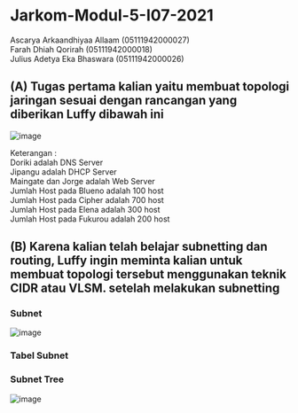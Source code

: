 # Jarkom-Modul-5-I07-2021

Ascarya Arkaandhiyaa Allaam (05111942000027)\
Farah Dhiah Qorirah (05111942000018)\
Julius Adetya Eka Bhaswara (05111942000026)

## (A) Tugas pertama kalian yaitu membuat topologi jaringan sesuai dengan rancangan yang diberikan Luffy dibawah ini

![image](https://user-images.githubusercontent.com/77782259/145575814-f089ae9d-b104-4f81-b3c6-706245711bb1.png)

Keterangan :\
    Doriki adalah DNS Server\
		Jipangu adalah DHCP Server\
		Maingate dan Jorge adalah Web Server\
		Jumlah Host pada Blueno adalah 100 host\
		Jumlah Host pada Cipher adalah 700 host\
		Jumlah Host pada Elena adalah 300 host\
		Jumlah Host pada Fukurou adalah 200 host
    
## (B) Karena kalian telah belajar subnetting dan routing, Luffy ingin meminta kalian untuk membuat topologi tersebut menggunakan teknik CIDR atau VLSM. setelah melakukan subnetting

### Subnet

![image](https://user-images.githubusercontent.com/77782259/145575912-62376fd7-1953-469b-a1f9-b9a5f63febf2.png)

### Tabel Subnet


### Subnet Tree

![image](https://user-images.githubusercontent.com/77782259/145576019-e57c86fd-c4e6-4421-9913-8c29e258a3c5.png)

